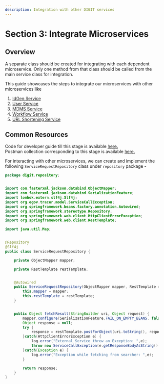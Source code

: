 ```yaml
---
description: Integration with other DIGIT services
---
```


# Section 3: Integrate Microservices

## Overview

A separate class should be created for integrating with each dependent microservice. Only one method from that class should be called from the main service class for integration.

This guide showcases the steps to integrate our microservices with other microservices like

1. [IdGen Service](integration-with-idgen-service.md)
2. [User Service](integration-with-user-service.md)
3. [MDMS Service](integration-with-mdms-service.md)
4. [Workflow Service](integration-with-workflow-service.md)
5. [URL Shortening Service](integration-with-url-shortener-service.md)

## Common Resources

Code for developer guide till this stage is available [here.](https://github.com/egovernments/DIGIT-Dev/blob/birth-registration-service/municipal-services/birth-registration/birth-registration-api-spec.yaml)\
Postman collection corresponding to this stage is available [here.](https://github.com/egovernments/DIGIT-Dev/blob/343ff2d31216ba38faff4b2d6e21c4885ba849eb/tutorials/backend-developer-guide/btr-services/birth-registration-stage-2-postman-collection.json)

For interacting with other microservices, we can create and implement the following `ServiceRequestRepository` class under `repository` package -

```java
package digit.repository;


import com.fasterxml.jackson.databind.ObjectMapper;
import com.fasterxml.jackson.databind.SerializationFeature;
import lombok.extern.slf4j.Slf4j;
import org.egov.tracer.model.ServiceCallException;
import org.springframework.beans.factory.annotation.Autowired;
import org.springframework.stereotype.Repository;
import org.springframework.web.client.HttpClientErrorException;
import org.springframework.web.client.RestTemplate;

import java.util.Map;


@Repository
@Slf4j
public class ServiceRequestRepository {

    private ObjectMapper mapper;

    private RestTemplate restTemplate;


    @Autowired
    public ServiceRequestRepository(ObjectMapper mapper, RestTemplate restTemplate) {
        this.mapper = mapper;
        this.restTemplate = restTemplate;
    }


    public Object fetchResult(StringBuilder uri, Object request) {
        mapper.configure(SerializationFeature.FAIL_ON_EMPTY_BEANS, false);
        Object response = null;
        try {
            response = restTemplate.postForObject(uri.toString(), request, Map.class);
        }catch(HttpClientErrorException e) {
            log.error("External Service threw an Exception: ",e);
            throw new ServiceCallException(e.getResponseBodyAsString());
        }catch(Exception e) {
            log.error("Exception while fetching from searcher: ",e);
        }

        return response;
    }
}
```

